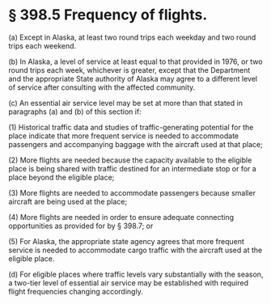 # § 398.5   Frequency of flights.

(a) Except in Alaska, at least two round trips each weekday and two round trips each weekend. 


(b) In Alaska, a level of service at least equal to that provided in 1976, or two round trips each week, whichever is greater, except that the Department and the appropriate State authority of Alaska may agree to a different level of service after consulting with the affected community. 


(c) An essential air service level may be set at more than that stated in paragraphs (a) and (b) of this section if: 


(1) Historical traffic data and studies of traffic-generating potential for the place indicate that more frequent service is needed to accommodate passengers and accompanying baggage with the aircraft used at that place; 


(2) More flights are needed because the capacity available to the eligible place is being shared with traffic destined for an intermediate stop or for a place beyond the eligible place; 


(3) More flights are needed to accommodate passengers because smaller aircraft are being used at the place; 


(4) More flights are needed in order to ensure adequate connecting opportunities as provided for by § 398.7; or 


(5) For Alaska, the appropriate state agency agrees that more frequent service is needed to accommodate cargo traffic with the aircraft used at the eligible place. 


(d) For eligible places where traffic levels vary substantially with the season, a two-tier level of essential air service may be established with required flight frequencies changing accordingly. 





